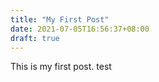 ```yaml
---
title: "My First Post"
date: 2021-07-05T16:56:37+08:00
draft: true
---
```


This is my first post.
test
